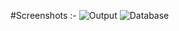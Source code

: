 #Screenshots :-
![Output](https://github.com/user-attachments/assets/7ed8ccbe-d5a8-4395-b7db-b54e348cb2d2)
![Database](https://github.com/user-attachments/assets/87c339db-5dd5-4c81-81d0-3daabd1ad1d4)
